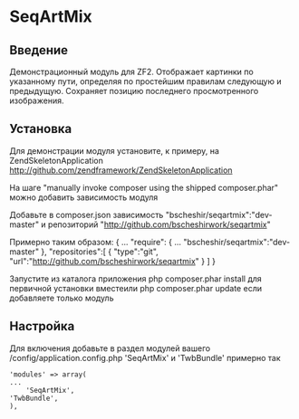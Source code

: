 SeqArtMix
=======================

Введение
------------
Демонстрационный модуль для ZF2. Отображает картинки по указанному пути, 
определяя по простейшим правилам следующую и предыдущую. Сохраняет позицию
последнего просмотренного изображения.

Установка
------------
Для демонстрации модуля установите, к примеру, на ZendSkeletonApplication
http://github.com/zendframework/ZendSkeletonApplication

На шаге "manually invoke composer using the shipped composer.phar" можно добавить зависимость модуля

Добавьте в composer.json зависимость
"bscheshir/seqartmix":"dev-master"
и репозиторий
"http://github.com/bscheshirwork/seqartmix"

Примерно таким образом:
{
    ...
    "require": {
    ...
        "bscheshir/seqartmix":"dev-master"
    },
    "repositories":[
        {
            "type":"git",
            "url":"http://github.com/bscheshirwork/seqartmix"
        }
    ]
}

Запустите из каталога приложения 
php composer.phar install для первичной установки вместеили
php composer.phar update если добавляете только модуль

Настройка
------------
Для включения добавьте в раздел модулей вашего /config/application.config.php
'SeqArtMix' и 'TwbBundle' примерно так

    'modules' => array(
	...
        'SeqArtMix',
	'TwbBundle',
    ),
